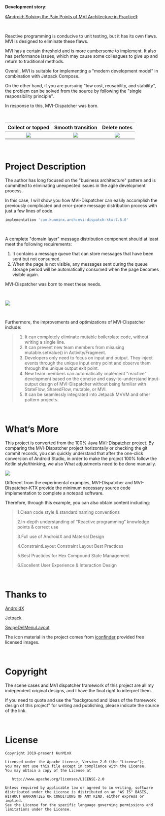 &nbsp;

**Development story**:

[《Android: Solving the Pain Points of MVI Architecture in Practice》](https://blog.devgenius.io/android-solving-the-pain-points-of-mvi-architecture-in-practice-4971fa9ed9c0)

&nbsp;

Reactive programming is conducive to unit testing, but it has its own flaws. MVI is designed to eliminate these flaws.

MVI has a certain threshold and is more cumbersome to implement. It also has performance issues, which may cause some colleagues to give up and return to traditional methods.

Overall, MVI is suitable for implementing a "modern development model" in combination with Jetpack Compose.

On the other hand, if you are pursuing "low cost, reusability, and stability", the problem can be solved from the source by following the "single responsibility principle".

In response to this, MVI-Dispatcher was born.

&nbsp;

|                      Collect or topped                       |                      Smooth transition                       |                         Delete notes                         |
| :----------------------------------------------------------: | :----------------------------------------------------------: | :----------------------------------------------------------: |
| ![](https://images.xiaozhuanlan.com/photo/2022/3555d17b46e04054154916d00f1214f8.gif) | ![](https://images.xiaozhuanlan.com/photo/2022/d20a18e90cda8aa1f7d6977dca7b7135.gif) | ![](https://images.xiaozhuanlan.com/photo/2022/5786c16f17612661b0b490dd40e78608.gif) |

&nbsp;

# Project Description

The author has long focused on the "business architecture" pattern and is committed to eliminating unexpected issues in the agile development process.

In this case, I will show you how MVI-Dispatcher can easily accomplish the previously complicated and error-prone message distribution process with just a few lines of code.

```Groovy
implementation 'com.kunminx.arch:mvi-dispatch-ktx:7.5.0'
```

&nbsp;

A complete "domain layer" message distribution component should at least meet the following requirements:

1. It contains a message queue that can store messages that have been sent but not consumed.
2. When the page is not visible, any messages sent during the queue storage period will be automatically consumed when the page becomes visible again.

MVI-Dispatcher was born to meet these needs.

&nbsp;

![](https://s2.loli.net/2023/05/18/ZcCg4p7xEXU2aJn.jpg)

&nbsp;

Furthermore, the improvements and optimizations of MVI-Dispatcher include:

> 1. It can completely eliminate mutable boilerplate code, without writing a single line.
> 2. It can prevent new team members from misusing mutable.setValue() in Activity/Fragment.
> 3. Developers only need to focus on input and output. They inject events through the unique input entry point and observe them through the unique output exit point.
> 4. New team members can automatically implement "reactive" development based on the concise and easy-to-understand input-output design of MVI-Dispatcher without being familiar with StateFlow, SharedFlow, mutable, or MVI.
> 5. It can be seamlessly integrated into Jetpack MVVM and other pattern projects.

&nbsp;

# What‘s More

This project is converted from the 100% Java [MVI-Dispatcher](https://github.com/KunMinX/MVI-Dispatcher) project. By comparing the MVI-Dispatcher project horizontally or checking the git commit records, you can quickly understand that after the one-click conversion of Android Studio, in order to make the project 100% follow the Kotlin style/thinking, we also What adjustments need to be done manually.

![](https://s2.loli.net/2023/05/18/5GIBvjxLCQEtRdf.jpg)

Different from the experimental examples, MVI-Dispatcher and MVI-Dispatcher-KTX provide the minimum necessary source code implementation to complete a notepad software.

Therefore, through this example, you can also obtain content including:

> 1.Clean code style & standard naming conventions
>
> 2.In-depth understanding of “Reactive programming” knowledge points & correct use
>
> 3.Full use of AndroidX and Material Design
>
> 4.ConstraintLayout Constraint Layout Best Practices
>
> 5.Best Practices for Hex Compound State Management
>
> 6.Excellent User Experience & Interaction Design

&nbsp;

# Thanks to

[AndroidX](https://developer.android.google.cn/jetpack/androidx)

[Jetpack](https://developer.android.google.cn/jetpack/)

[SwipeDelMenuLayout](https://github.com/mcxtzhang/SwipeDelMenuLayout)

The icon material in the project comes from [iconfinder](https://www.iconfinder.com/) provided free licensed images.

&nbsp;

# Copyright

The scene cases and MVI dispatcher framework of this project are all my independent original designs, and I have the final right to interpret them.

If you need to quote and use the "background and ideas of the framework design of this project" for writing and publishing, please indicate the source of the link.

&nbsp;

# License

```
Copyright 2019-present KunMinX

Licensed under the Apache License, Version 2.0 (the "License");
you may not use this file except in compliance with the License.
You may obtain a copy of the License at

   http://www.apache.org/licenses/LICENSE-2.0

Unless required by applicable law or agreed to in writing, software
distributed under the License is distributed on an "AS IS" BASIS,
WITHOUT WARRANTIES OR CONDITIONS OF ANY KIND, either express or implied.
See the License for the specific language governing permissions and
limitations under the License.
```

